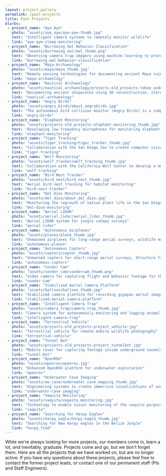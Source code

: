 ```yaml
---
layout: project_gallery
permalink: /past-projects
title: Past Projects
blurbs: 
 - project_name: "Aye Aye"
   photo: "assets/aye_aye/aye-aye-thumb.jpg"
   text: "Intelligent camera systems to remotely monitor wildlife"
   link: "aye-aye-sleep-monitoring"
 - project_name: "Burrowing Owl Behavior Classification"
   photo: "assets/burrowing_owl/owl_thumb.png"
   text: "Observing camera trap imagery using machine learning to protect the Burrowing Owls in Southern California"
   link: "burrowing-owl-behavior-classification"
 - project_name: "Maya Archaeology"
   photo: "assets/maya/maya_thumb.jpg"
   text: "Remote sensing technologies for documenting ancient Maya ruins in the jungles of Guatemala"
   link: "maya-archaeology"
 - project_name: "Nautical Archaeology"
   photo: "assets/nautical_archaeology/projects-old_projects-tahoe_underwater.jpg"
   text: "Documenting ancient shipwrecks using 3D reconstruction, stereo imaging, and Structure from Motion"
   link: "nautical-archaeology"
 - project_name: "Angry Birds"
   photo: "assets/angry_birds/about_angrybirds.jpg"
   text: "The autonomous bird collision monitor (Angry Birds) is a compact ecological research tool for biologists studying bird strikes against plate glass"
   link: "angry-birds"
 - project_name: "Elephant Monitoring"
   photo: "assets/projects-old_projects-elephant_monitoring_thumb.jpg"
   text: "Developing low-frequency microphones for monitoring elephant activity in collaboration with the San Diego Zoo"
   link: "elephant-monitoring"
 - project_name: "Tiger Tracking"
   photo: "assets/tiger_tracking/tiger_tracker_thumb.jpg"
   text: "Collaboration with the San Diego Zoo to create computer vision algorithms for autonomous tiger tracking"
   link: "tiger-tracking"
 - project_name: "Wolf Monitoring"
   photo: "assets/wolf_tracker/wolf_tracking_thumb.jpg"
   text: "Collaboration with the California Wolf Center to develop a mobile terrestrial wolf monitoring vehicle"
   link: "wolf-tracking"
 - project_name: "Bird Nest Tracker"
   photo: "assets/bird_nest/bird_nest_thumb.jpg"
   text: "Aerial bird nest tracking for habitat monitoring"
   link: "bird-nest-tracker"
 - project_name: "Del Dios Monitoring"
   photo: "assets/del_dios/about_del_dios.jpg"
   text: "Monitoring the regrowth of native plant life in the San Dieguito River Valley Conservancy via aerial surveys and 3D reconstruction"
   link: "del-dios-monitoring"
 - project_name: "Aerial LIDAR"
   photo: "assets/aerial_lidar/aerial_lidar_thumb.jpg"
   text: "Aerial LIDAR system for jungle canopy surveys"
   link: "aerial-lidar"
 - project_name: "Autonomous Airplanes"
   photo: "assets/planes/plane_thumb.jpg"
   text: "Unmanned airplanes for long-range aerial surveys, wildlife monitoring, and Structure from Motion"
   link: "autonomous-planes"
 - project_name: "Autonomous Copters"
   photo: "assets/copters/copter_thumb.jpg"
   text: "Unmanned copters for short-range aerial surveys, Structure from Motion, and radio collar tracking"
   link: "autonomous-copters"
 - project_name: "Condor Cam"
   photo: "assets/condor_cam/condorcam_thumb.png"
   text: "Video camera for capturing flight and behavior footage for the California Condor"
   link: "condor-cam"
 - project_name: "Stabilized Aerial Camera Platform"
   photo: "assets/balloon/balloon_thumb.jpg"
   text: "Stabilized camera platform for recording gigapan aerial imagery and Structure from Motion"
   link: "stabilized-aerial-camera-platform"
 - project_name: "Intelligent Camera Trap"
   photo: "assets/camera_trap/camera_trap_thumb.jpg"
   text: "Camera system for autonomously monitoring and logging animal behavior"
   link: "intelligent-camera-trap"
 - project_name: "Terrestrial Vehicle"
   photo: "assets/projects-old_projects-project_vehicle.jpg"
   text: "Terrestrial vehicle for remote mobile wildlife photography"
   link: "terrestrial-vehicle"
 - project_name: "Tunnel Bot"
   photo: "assets/projects-old_projects-project_tunnelbot.jpg"
   text: "Mobile rover for capturing footage inside underground tunnels"
   link: "tunnel-bot"
 - project_name: "OpenROV"
   photo: "assets/openrov/openrov.jpg"
   text: "Enhanced OpenROV platform for underwater exploration"
   link: "openrov"
 - project_name: "Underwater Cave Imaging"
   photo: "assets/uw_cave/underwater_cave_mapping_thumb.jpg"
   text: "Engineering systems to create immersive visualizations of underwater caves"
   link: "underwater-cave-imaging"
 - project_name: "Vaquita Monitoring"
   photo: "assets/vaquita/vaquita_monitoring.jpg"
   text: "Technology to enable visual monitoring of the vaquita porpoise, the most endangered marine mammal in the world"
   link: "vaquita"
 - project_name: "Searching for Harpy Eagles"
   photo: "assets/harpy_eagle/harpy-eagle_thumb.jpg"
   text: "Searching for New Harpy eagles in the Belize Jungle"
   link: "harpy_find"
---
```


While we're always looking for more projects, our members come in, learn a lot, and inevitably, graduate. Projects come and go, but we don't forget them. Here are all the projects that we have worked on, but are no longer active. If you have any questions about these projects, please feel free to contact the former project leads, or contact one of our permanent staff (PIs and Staff Engineers).
